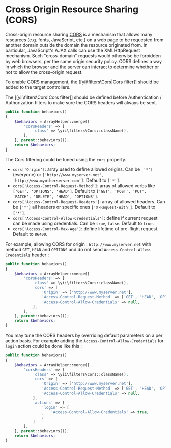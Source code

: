 Cross Origin Resource Sharing (CORS)
====================================

Cross-origin resource sharing [CORS](https://developer.mozilla.org/fr/docs/HTTP/Access_control_CORS) is a mechanism that allows many resources (e.g. fonts, JavaScript, etc.)
on a web page to be requested from another domain outside the domain the resource originated from.
In particular, JavaScript's AJAX calls can use the XMLHttpRequest mechanism. Such "cross-domain" requests would
otherwise be forbidden by web browsers, per the same origin security policy.
CORS defines a way in which the browser and the server can interact to determine whether or not to allow the cross-origin request.

To enable CORS management, the [[yii\filters\Cors|Cors filter]] should be added to the target controllers.

The [[yii\filters\Cors|Cors filter]] should be defined before Authentication / Authorization filters to make sure the CORS headers
will always be sent.

```php
public function behaviors()
{
    $behaviors = ArrayHelper::merge([
        'corsHeaders' => [
            'class' => \yii\filters\Cors::className(),
        ],
    ], parent::behaviors());
    return $behaviors;
}
```

The Cors filtering could be tuned using the `cors` property.

* `cors['Origin']`: array used to define allowed origins. Can be `['*']` (everyone) or `['http://www.myserver.net', 'http://www.myotherserver.com']`. Default to `['*']`.
* `cors['Access-Control-Request-Method']`: array of allowed verbs like `['GET', 'OPTIONS', 'HEAD']`.  Default to `['GET', 'POST', 'PUT', 'PATCH', 'DELETE', 'HEAD', 'OPTIONS']`.
* `cors['Access-Control-Request-Headers']`: array of allowed headers. Can be `['*']` all headers or specific ones `['X-Request-With']`. Default to `['*']`.
* `cors['Access-Control-Allow-Credentials']`: define if current request can be made using credentials. Can be `true`, `false`. Default to `true`.
* `cors['Access-Control-Max-Age']`: define lifetime of pre-flight request. Default to `86400`.

For example, allowing CORS for origin : `http://www.myserver.net` with method `GET`, `HEAD` and `OPTIONS` and do not send `Access-Control-Allow-Credentials` header :

```php
public function behaviors()
{
    $behaviors = ArrayHelper::merge([
        'corsHeaders' => [
            'class' => \yii\filters\Cors::className(),
            'cors' => [
                'Origin' => ['http://www.myserver.net'],
                'Access-Control-Request-Method' => ['GET', 'HEAD', 'OPTIONS'],
                'Access-Control-Allow-Credentials' => null,
            ],
        ],
    ], parent::behaviors());
    return $behaviors;
}
```

You may tune the CORS headers by overriding default parameters on a per action basis.
For example adding the `Access-Control-Allow-Credentials` for `login` action could be done like this :

```php
public function behaviors()
{
    $behaviors = ArrayHelper::merge([
        'corsHeaders' => [
            'class' => \yii\filters\Cors::className(),
            'cors' => [
                'Origin' => ['http://www.myserver.net'],
                'Access-Control-Request-Method' => ['GET', 'HEAD', 'OPTIONS'],
                'Access-Control-Allow-Credentials' => null,
            ],
            'actions' => [
                'login' => [
                    'Access-Control-Allow-Credentials' => true,
                ]
            ]
        ],
    ], parent::behaviors());
    return $behaviors;
}
```

